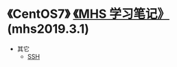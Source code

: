 # 《CentOS7》 [《MHS 学习笔记》] (mhs2019.3.1)

- 其它
  - [SSH]


##
[《MHS 学习笔记》]: https://mhsnet.github.io/note/ "《MHS 学习笔记》"
[《CentOS7》]: https://mhsnet.github.io/note/os/centos7/index.html "《CentOS7》"

[SSH]: https://mhsnet.github.io/note/os/centos7/ssh.html "SSH"